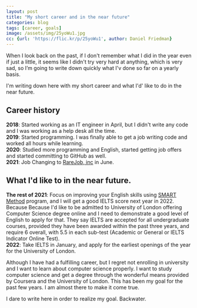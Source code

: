 ```yaml
---
layout: post
title: "My short career and in the near future"
categories: blog
tags: [career, goals]
image: /assets/img/25yoWu1.jpg
cc: {url: 'https://flic.kr/p/25yoWu1', author: Daniel Friedman}
---
```


When I look back on the past, if I don't remember what I did in the year even if just a little, it seems like I didn't try very hard at anything, which is very sad, so I’m going to write down quickly what I'v done so far on a yearly basis.

I'm writing down here with my short career and what I'd' like to do in the near future.

## Career history

**2018**: Started working as an IT engineer in April, but I didn't write any code and I was working as a help desk all the time.  
**2019**: Started programming. I was finally able to get a job writing code and worked all hours while learning.   
**2020**: Studied more programming and English, started getting job offers and started committing to GitHub as well.  
**2021**: Job Changing to [RareJob, inc](https://www.rarejob.co.jp/en) in June.  

## What I'd like to in the near future.

**The rest of 2021**: Focus on improving your English skills using [SMART Method](https://smartmethod.rarejob.com/) program, and I will get a good IELTS score next year in 2022. Because Because I'd like to be admitted to University of London offering Computer Science degree online and I need to demonstrate a good level of English to apply for that.
They say IELTS are accepted for all undergraduate courses, provided they have been awarded within the past three years, and require 6 overall, with 5.5 in each sub-test (Academic or General or IELTS Indicator Online Test).  
**2022**: Take IELTS in January, and apply for the earliest openings of the year for the University of London.

Although I have had a fulfilling career, but I regret not enrolling in university and I want to learn about computer science properly. I want to study computer science and get a degree through the wonderful means provided by Coursera and the University of London. This has been my goal for the past few years. I am almost there to make it come true.

I dare to write here in order to realize my goal. Backwater.
